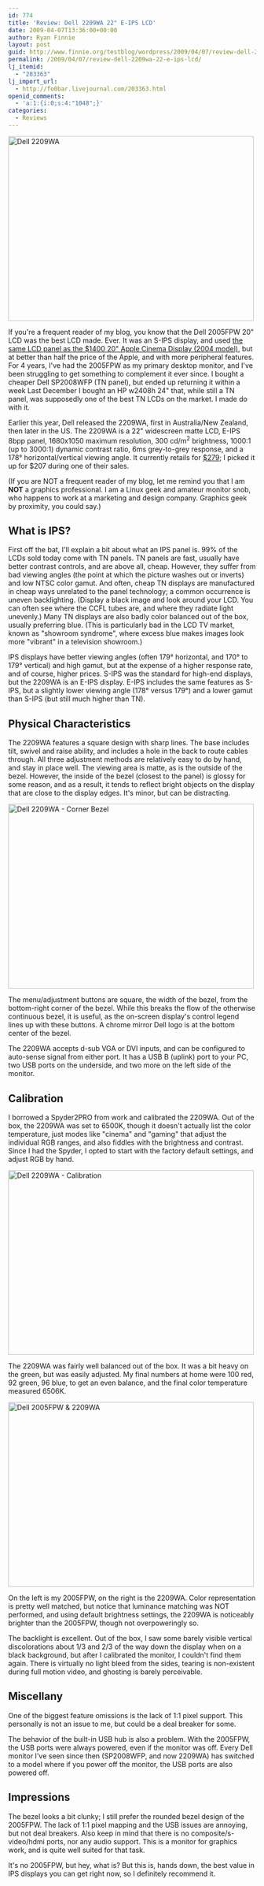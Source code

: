 ```yaml
---
id: 774
title: 'Review: Dell 2209WA 22" E-IPS LCD'
date: 2009-04-07T13:36:00+00:00
author: Ryan Finnie
layout: post
guid: http://www.finnie.org/testblog/wordpress/2009/04/07/review-dell-2209wa-22-e-ips-lcd/
permalink: /2009/04/07/review-dell-2209wa-22-e-ips-lcd/
lj_itemid:
  - "203363"
lj_import_url:
  - http://fo0bar.livejournal.com/203363.html
openid_comments:
  - 'a:1:{i:0;s:4:"1048";}'
categories:
  - Reviews
---
```

[<img src="http://farm4.static.flickr.com/3589/3421413597_a8790079aa.jpg" width="500" height="375" alt="Dell 2209WA" />](http://www.flickr.com/photos/fo0bar/3421413597/ "Dell 2209WA by fo0bar, on Flickr")
  
If you're a frequent reader of my blog, you know that the Dell 2005FPW 20" LCD was the best LCD made. Ever. It was an S-IPS display, and used [the same LCD panel as the $1400 20" Apple Cinema Display (2004 model)](http://www.anandtech.com/displays/showdoc.aspx?i=2400), but at better than half the price of the Apple, and with more peripheral features. For 4 years, I've had the 2005FPW as my primary desktop monitor, and I've been struggling to get something to complement it ever since. I bought a cheaper Dell SP2008WFP (TN panel), but ended up returning it within a week Last December I bought an HP w2408h 24" that, while still a TN panel, was supposedly one of the best TN LCDs on the market. I made do with it.

Earlier this year, Dell released the 2209WA, first in Australia/New Zealand, then later in the US. The 2209WA is a 22" widescreen matte LCD, E-IPS 8bpp panel, 1680x1050 maximum resolution, 300 cd/m<sup>2</sup> brightness, 1000:1 (up to 3000:1) dynamic contrast ratio, 6ms grey-to-grey response, and a 178° horizontal/vertical viewing angle. It currently retails for [$279](http://accessories.dell.com/sna/products/Displays/productdetail.aspx?c=us&l=en&orig_s=corp&sku=320-7825&s=bsd); I picked it up for $207 during one of their sales.

(If you are NOT a frequent reader of my blog, let me remind you that I am **NOT** a graphics professional. I am a Linux geek and amateur monitor snob, who happens to work at a marketing and design company. Graphics geek by proximity, you could say.)

## What is IPS?

First off the bat, I'll explain a bit about what an IPS panel is. 99% of the LCDs sold today come with TN panels. TN panels are fast, usually have better contrast controls, and are above all, cheap. However, they suffer from bad viewing angles (the point at which the picture washes out or inverts) and low NTSC color gamut. And often, cheap TN displays are manufactured in cheap ways unrelated to the panel technology; a common occurrence is uneven backlighting. (Display a black image and look around your LCD. You can often see where the CCFL tubes are, and where they radiate light unevenly.) Many TN displays are also badly color balanced out of the box, usually preferring blue. (This is particularly bad in the LCD TV market, known as "showroom syndrome", where excess blue makes images look more "vibrant" in a television showroom.)

IPS displays have better viewing angles (often 179° horizontal, and 170° to 179° vertical) and high gamut, but at the expense of a higher response rate, and of course, higher prices. S-IPS was the standard for high-end displays, but the 2209WA is an E-IPS display. E-IPS includes the same features as S-IPS, but a slightly lower viewing angle (178° versus 179°) and a lower gamut than S-IPS (but still much higher than TN).

## Physical Characteristics

The 2209WA features a square design with sharp lines. The base includes tilt, swivel and raise ability, and includes a hole in the back to route cables through. All three adjustment methods are relatively easy to do by hand, and stay in place well. The viewing area is matte, as is the outside of the bezel. However, the inside of the bezel (closest to the panel) is glossy for some reason, and as a result, it tends to reflect bright objects on the display that are close to the display edges. It's minor, but can be distracting.

[<img src="http://farm4.static.flickr.com/3389/3422218406_05dd63f871.jpg" width="500" height="375" alt="Dell 2209WA - Corner Bezel" />](http://www.flickr.com/photos/fo0bar/3422218406/ "Dell 2209WA - Corner Bezel by fo0bar, on Flickr")
  
The menu/adjustment buttons are square, the width of the bezel, from the bottom-right corner of the bezel. While this breaks the flow of the otherwise continuous bezel, it is useful, as the on-screen display's control legend lines up with these buttons. A chrome mirror Dell logo is at the bottom center of the bezel.

The 2209WA accepts d-sub VGA or DVI inputs, and can be configured to auto-sense signal from either port. It has a USB B (uplink) port to your PC, two USB ports on the underside, and two more on the left side of the monitor.

## Calibration

I borrowed a Spyder2PRO from work and calibrated the 2209WA. Out of the box, the 2209WA was set to 6500K, though it doesn't actually list the color temperature, just modes like "cinema" and "gaming" that adjust the individual RGB ranges, and also fiddles with the brightness and contrast. Since I had the Spyder, I opted to start with the factory default settings, and adjust RGB by hand.

[<img src="http://farm4.static.flickr.com/3638/3422214226_bb12bbd895.jpg" width="500" height="375" alt="Dell 2209WA - Calibration" />](http://www.flickr.com/photos/fo0bar/3422214226/ "Dell 2209WA - Calibration by fo0bar, on Flickr")
  
The 2209WA was fairly well balanced out of the box. It was a bit heavy on the green, but was easily adjusted. My final numbers at home were 100 red, 92 green, 96 blue, to get an even balance, and the final color temperature measured 6506K.

[<img src="http://farm4.static.flickr.com/3642/3421409455_c63ff78cce.jpg" width="500" height="375" alt="Dell 2005FPW & 2209WA" />](http://www.flickr.com/photos/fo0bar/3421409455/ "Dell 2005FPW & 2209WA by fo0bar, on Flickr")
  
On the left is my 2005FPW, on the right is the 2209WA. Color representation is pretty well matched, but notice that luminance matching was NOT performed, and using default brightness settings, the 2209WA is noticeably brighter than the 2005FPW, though not overpoweringly so.

The backlight is excellent. Out of the box, I saw some barely visible vertical discolorations about 1/3 and 2/3 of the way down the display when on a black background, but after I calibrated the monitor, I couldn't find them again. There is virtually no light bleed from the sides, tearing is non-existent during full motion video, and ghosting is barely perceivable.

## Miscellany

One of the biggest feature omissions is the lack of 1:1 pixel support. This personally is not an issue to me, but could be a deal breaker for some.

The behavior of the built-in USB hub is also a problem. With the 2005FPW, the USB ports were always powered, even if the monitor was off. Every Dell monitor I've seen since then (SP2008WFP, and now 2209WA) has switched to a model where if you power off the monitor, the USB ports are also powered off.

## Impressions

The bezel looks a bit clunky; I still prefer the rounded bezel design of the 2005FPW. The lack of 1:1 pixel mapping and the USB issues are annoying, but not deal breakers. Also keep in mind that there is no composite/s-video/hdmi ports, nor any audio support. This is a monitor for graphics work, and is quite well suited for that task.

It's no 2005FPW, but hey, what is? But this is, hands down, the best value in IPS displays you can get right now, so I definitely recommend it.
